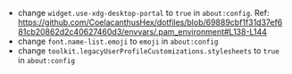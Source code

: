 -	change `widget.use-xdg-desktop-portal` to `true` in `about:config`. Ref: https://github.com/CoelacanthusHex/dotfiles/blob/69889cbf1f31d37ef681cb20862d2c40627460d3/envvars/.pam_environment#L138-L144
-	change ``font.name-list.emoji`` to `emoji` in `about:config`
-	change ``toolkit.legacyUserProfileCustomizations.stylesheets`` to `true` in `about:config`

